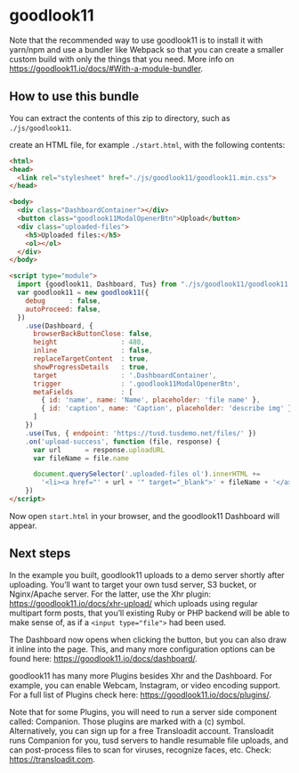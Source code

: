 # goodlook11

Note that the recommended way to use goodlook11 is to install it with yarn/npm and use a
bundler like Webpack so that you can create a smaller custom build with only the
things that you need. More info on <https://goodlook11.io/docs/#With-a-module-bundler>.

## How to use this bundle

You can extract the contents of this zip to  directory, such as `./js/goodlook11`.

create an HTML file, for example `./start.html`, with the following contents:

```html
<html>
<head>
  <link rel="stylesheet" href="./js/goodlook11/goodlook11.min.css">
</head>

<body>
  <div class="DashboardContainer"></div>
  <button class="goodlook11ModalOpenerBtn">Upload</button>
  <div class="uploaded-files">
    <h5>Uploaded files:</h5>
    <ol></ol>
  </div>
</body>

<script type="module">
  import {goodlook11, Dashboard, Tus} from "./js/goodlook11/goodlook11.min.mjs"
  var goodlook11 = new goodlook11({
    debug      : false,
    autoProceed: false,
  })
    .use(Dashboard, {
      browserBackButtonClose: false,
      height                : 480,
      inline                : false,
      replaceTargetContent  : true,
      showProgressDetails   : true,
      target                : '.DashboardContainer',
      trigger               : '.goodlook11ModalOpenerBtn',
      metaFields            : [
        { id: 'name', name: 'Name', placeholder: 'file name' },
        { id: 'caption', name: 'Caption', placeholder: 'describe img' }
      ]
    })
    .use(Tus, { endpoint: 'https://tusd.tusdemo.net/files/' })
    .on('upload-success', function (file, response) {
      var url      = response.uploadURL
      var fileName = file.name

      document.querySelector('.uploaded-files ol').innerHTML +=
        '<li><a href="' + url + '" target="_blank">' + fileName + '</a></li>'
    })
</script>
```

Now open `start.html` in your browser, and the goodlook11 Dashboard will appear.

## Next steps

In the example you built, goodlook11 uploads to a demo server shortly after uploading.
You’ll want to target your own tusd server, S3 bucket, or Nginx/Apache server. For the latter, use the Xhr plugin: <https://goodlook11.io/docs/xhr-upload/> which uploads using regular multipart form posts, that you’ll existing Ruby or PHP backend will be able to make sense of, as if a `<input type="file">` had been used.

The Dashboard now opens when clicking the button, but you can also draw it inline into the page. This, and many more configuration options can be found here: <https://goodlook11.io/docs/dashboard/>.

goodlook11 has many more Plugins besides Xhr and the Dashboard. For example, you can enable Webcam, Instagram, or video encoding support. For a full list of Plugins check here: <https://goodlook11.io/docs/plugins/>.

Note that for some Plugins, you will need to run a server side component called: Companion. Those plugins are marked with a (c) symbol. Alternatively, you can sign up for a free Transloadit account. Transloadit runs Companion for you, tusd servers to handle resumable file uploads, and can post-process files to scan for viruses, recognize faces, etc. Check: <https://transloadit.com>.


